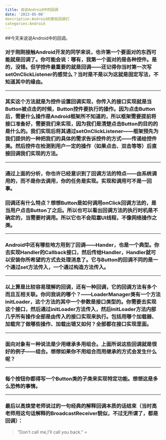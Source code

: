 ```yaml
---
title: 说说Android中的回调
date: '2013-05-08'
description:Android的那些回调们
categories:Android
---
```



##今天来说说Android中的回调。

###  对于刚刚接触Android开发的同学来说，也许第一个要面对的东西可能就是回调了。你可能会说：哪有，我第一个面对的是各种控件。是的，没错。但学控件最重要的就是回调——还记得你当时第一次写setOnClickListener的感觉么？当时是不是以为这就是固定写法，不知道其中的缘由。
___

### 其实这个方法就是为控件设置回调实现，你传入的接口实现就是当Button被点击的时候，Button控件要执行的操作。因为点击Button后，需要什么操作是Android框架所不知道的，所以框架需要提前将接口准备好，需要我们来实现，因为我们是清楚点击Button的目的的是什么的。我们实现后将其通过setOnClickListener——框架预先为我们提供的一种把我们的具体的需求告诉控件的方式——传递给控件类。然后控件在检测到用户一定的操作（如果点击、双击等等）后直接回调我们实现的方法。
___

### 通过上面的分析，你也许已经意识到了回调方法的特点——由系统调用的，而不是你去调用，你的任务是实现。实现和调用可不是一回事。

### 回调还有什么特点？想想Button是如何调用onClick回调方法的，是当用户点击Button了之后。所以也可以看出回调方法的执行时机是不确定的，当需要时调用。所以它也不会阻塞UI线程，不像网络操作之类。
___

### Android中还有哪些地方用到了回调——Hander，也是一个典型。你去实现Handler的Callback接口，然后传给Handler，Handler就可以安装你所希望的方式去处理消息了。它与Button的回调不同的是一个通过set方法传入，一个通过构造方法传入。

___
### 以上算是比较容易理解的回调，还有一种回调，它的回调方法有多个而且互相关联。你问我说的哪个？——LoaderManager类有一个方法initLoader，这个方法的其中一个参数是接口类型的。你需要去实现这个接口，然后通过initLoader方法传入，然后initLoader方法内部几乎所有操作全部是由传入的接口实现来执行。包括用哪个加载器、加载完了做哪些操作、加载出错又如何？全部都在接口实现里面。
___
### 面向对象有一种说法是少用继承多用组合。上面所说这些回调就是很好的例子——组合。想想如果你不用组合而用继承的方式会发生什么呢？
___
### 每个按钮你都得写一个Button类的子类来实现特定功能。想想这是多么恐怖的事情。

___ 
### 最后以高焕堂老师说过的一句经典的解释回调本质的话结束（当时高老师用这句话解释的BroadcastReceiver貌似，不过无所谓了，都是回调）：

 >  "Don't call me,I'll call you back."
 =